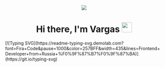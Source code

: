 <div id="header" align="center">
  <img src="https://media.giphy.com/media/muNcDSuINVr1e/giphy.gif"/>
</div>

<h1 align="center">Hi there, I'm Vargas 
<img src="https://github.com/blackcater/blackcater/raw/main/images/Hi.gif" height="32"/></h1>
[![Typing SVG](https://readme-typing-svg.demolab.com?font=Fira+Code&pause=1000&color=257BFF&width=435&lines=Frontend+Developer+from+Russia+%F0%9F%87%B7%F0%9F%87%BA)](https://git.io/typing-svg)

